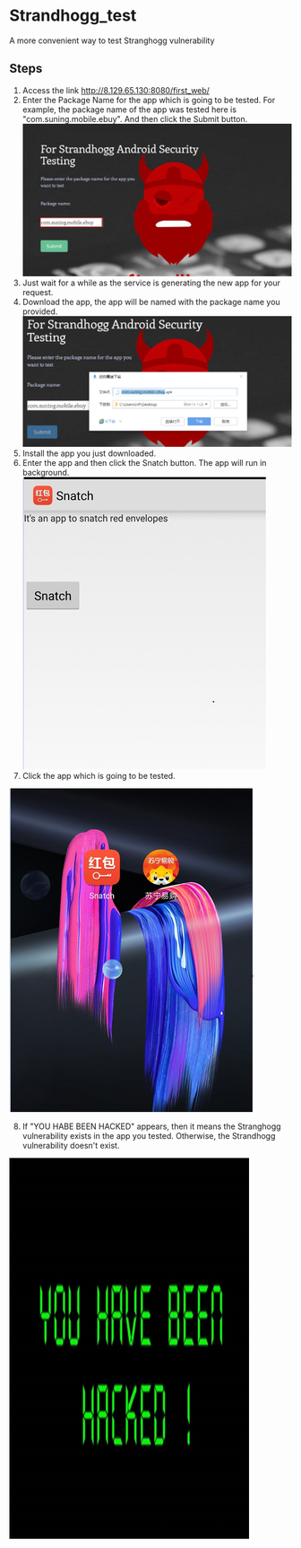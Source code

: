 # Strandhogg_test

A more convenient way to test Stranghogg vulnerability
## Steps

1. Access the link http://8.129.65.130:8080/first_web/
2. Enter the Package Name for the app which is going to be tested. For example, the package name of the app was tested here is "com.suning.mobile.ebuy". And then click the Submit button.
![image](./1.png)
3. Just wait for a while as the service is generating the new app for your request.
4. Download the app, the app will be named with the package name you provided.
![image](./2.png)
5. Install the app you just downloaded.
6. Enter the app and then click the Snatch button. The app will run in background.
![image](./3.png)
7. Click the app which is going to be tested. 

 ![image](./4.png)

8. If "YOU HABE BEEN HACKED" appears, then it means the Stranghogg vulnerability exists in the app you tested. 
Otherwise, the Strandhogg vulnerability doesn't exist.

![image](./5.png)

